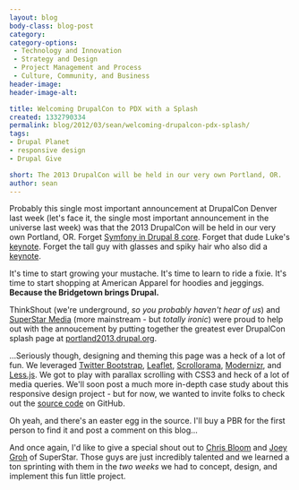 ```yaml
---
layout: blog
body-class: blog-post
category:
category-options:
 - Technology and Innovation
 - Strategy and Design
 - Project Management and Process
 - Culture, Community, and Business
header-image:
header-image-alt:

title: Welcoming DrupalCon to PDX with a Splash
created: 1332790334
permalink: blog/2012/03/sean/welcoming-drupalcon-pdx-splash/
tags:
- Drupal Planet
- responsive design
- Drupal Give

short: The 2013 DrupalCon will be held in our very own Portland, OR.
author: sean
---
```

Probably this single most important announcement at DrupalCon Denver last week (let's face it, the single most important announcement in the universe last week) was that the 2013 DrupalCon will be held in our very own Portland, OR. Forget [Symfony in Drupal 8 core](http://denver2012.drupal.org/program/sessions/drupal-8-meets-symfony2). Forget that dude Luke's [keynote](http://denver2012.drupal.org/keynote/luke-wroblewski). Forget the tall guy with glasses and spiky hair who also did a [keynote](http://denver2012.drupal.org/keynote/dries-buytaert).

It's time to start growing your mustache. It's time to learn to ride a fixie. It's time to start shopping at American Apparel for hoodies and jeggings. __Because the Bridgetown brings Drupal.__

ThinkShout (we're underground, _so you probably haven't hear of us_) and [SuperStar Media](http://www.superstarmedia.com/site/) (more mainstream - but _totally ironic_) were proud to help out with the annoucement by putting together the greatest ever DrupalCon splash page at [portland2013.drupal.org](http://portland2013.drupal.org/).

…Seriously though, designing and theming this page was a heck of a lot of fun. We leveraged [Twitter Bootstrap](http://twitter.github.com/bootstrap/), [Leaflet](http://leaflet.cloudmade.com/), [Scrollorama](http://johnpolacek.github.com/scrollorama/), [Modernizr](http://www.modernizr.com/), and [Less.js](http://lesscss.org/). We got to play with parallax scrolling with CSS3 and heck of a lot of media queries. We'll soon post a much more in-depth case study about this responsive design project - but for now, we wanted to invite folks to check out the [source code](https://github.com/thinkshout/2013-drupalcon-pdx) on GitHub.

Oh yeah, and there's an easter egg in the source. I'll buy a PBR for the first person to find it and post a comment on this blog…

And once again, I'd like to give a special shout out to [Chris Bloom](https://twitter.com/#!/illepic) and [Joey Groh](https://twitter.com/#!/rasskull) of SuperStar. Those guys are just incredibly talented and we learned a ton sprinting with them in the _two weeks_ we had to concept, design, and implement this fun little project.
